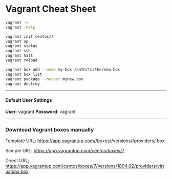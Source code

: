 # Vagrant Cheat Sheet

```sh
vagrant -v
vagrant -help
```

```sh
vagrant init centos/7
vagrant up
vagrant status 
vagrant ssh
vagrant halt
vagrant reload
```

```sh
vagrant box add --name my-box /path/to/the/new.box
vagrant box list
vagrant package --output mynew.box
vagrant destroy
```

---
#### Default User Settings

**User**: vagrant
**Password**: vagrant

---
### Download Vagrant boxes manually

Template URL:
https://app.vagrantup.com/<organization name>/boxes/<box name>/versions/<version>/providers/<provider>.box

Sample URL:
https://app.vagrantup.com/centos/boxes/7

Direct URL;
https://app.vagrantup.com/centos/boxes/7/versions/1804.02/providers/virtualbox.box
